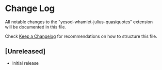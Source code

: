 # Change Log

All notable changes to the "yesod-whamlet-julius-quasiquotes" extension will be documented in this file.

Check [Keep a Changelog](http://keepachangelog.com/) for recommendations on how to structure this file.

## [Unreleased]

- Initial release